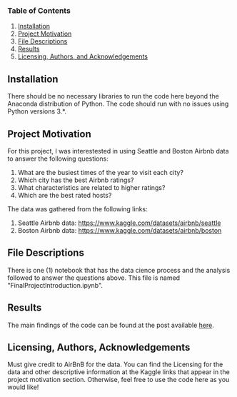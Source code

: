 
### Table of Contents

1. [Installation](#installation)
2. [Project Motivation](#motivation)
3. [File Descriptions](#files)
4. [Results](#results)
5. [Licensing, Authors, and Acknowledgements](#licensing)

## Installation <a name="installation"></a>

There should be no necessary libraries to run the code here beyond the Anaconda distribution of Python.  The code should run with no issues using Python versions 3.*.

## Project Motivation<a name="motivation"></a>

For this project, I was interestested in using Seattle and Boston Airbnb data to answer the following questions:

1. What are the busiest times of the year to visit each city?
2. Which city has the best Airbnb ratings?
3. What characteristics are related to higher ratings?
4. Which are the best rated hosts?

The data was gathered from the following links:

1. Seattle Airbnb data: https://www.kaggle.com/datasets/airbnb/seattle
2. Boston Airbnb data: https://www.kaggle.com/datasets/airbnb/boston

## File Descriptions <a name="files"></a>

There is one (1) notebook that has the data cience process and the analysis followed to answer the questions above. This file is named "FinalProjectIntroduction.ipynb".

## Results<a name="results"></a>

The main findings of the code can be found at the post available [here](https://medium.com/@andrecezu/airbnb-data-analysis-37cf7c785011).

## Licensing, Authors, Acknowledgements<a name="licensing"></a>

Must give credit to AirBnB for the data.  You can find the Licensing for the data and other descriptive information at the Kaggle links that appear in the project motivation section.  Otherwise, feel free to use the code here as you would like! 

